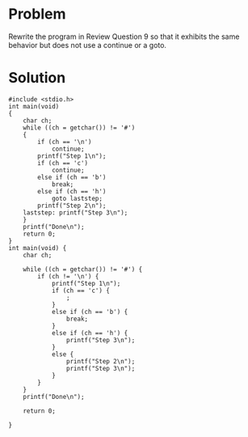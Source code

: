 # Problem
Rewrite the program in Review Question 9 so that it exhibits the same behavior but does not use a continue or a goto.

# Solution

    #include <stdio.h> 
    int main(void)
    {
        char ch;
        while ((ch = getchar()) != '#') 
        {
            if (ch == '\n') 
                continue;
            printf("Step 1\n"); 
            if (ch == 'c')
                continue; 
            else if (ch == 'b')
                break;
            else if (ch == 'h')
                goto laststep; 
            printf("Step 2\n");
        laststep: printf("Step 3\n"); 
        }
        printf("Done\n");
        return 0;
    }
    int main(void) {
        char ch;
        
        while ((ch = getchar()) != '#') {
            if (ch != '\n') {
                printf("Step 1\n");
                if (ch == 'c') {
                    ;
                }
                else if (ch == 'b') {
                    break;
                }
                else if (ch == 'h') {
                    printf("Step 3\n"); 
                }
                else {
                    printf("Step 2\n");
                    printf("Step 3\n"); 
                }
            }
        }
        printf("Done\n");

        return 0;

    }